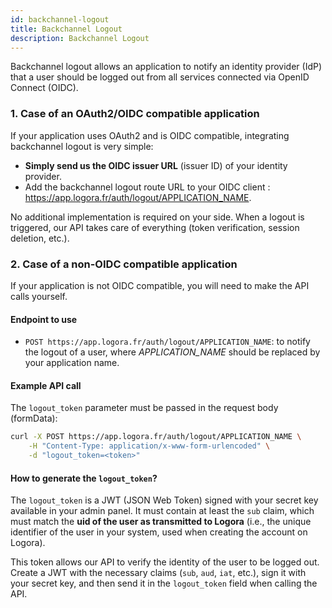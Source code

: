 ```yaml
---
id: backchannel-logout
title: Backchannel Logout
description: Backchannel Logout
---
```


Backchannel logout allows an application to notify an identity provider (IdP) that a user should be logged out from all services connected via OpenID Connect (OIDC).


### 1. Case of an OAuth2/OIDC compatible application

If your application uses OAuth2 and is OIDC compatible, integrating backchannel logout is very simple:

- **Simply send us the OIDC issuer URL** (issuer ID) of your identity provider.
- Add the backchannel logout route URL to your OIDC client : https://app.logora.fr/auth/logout/APPLICATION_NAME.

No additional implementation is required on your side. When a logout is triggered, our API takes care of everything (token verification, session deletion, etc.).

### 2. Case of a non-OIDC compatible application

If your application is not OIDC compatible, you will need to make the API calls yourself.

#### Endpoint to use

- `POST https://app.logora.fr/auth/logout/APPLICATION_NAME`: to notify the logout of a user, where _APPLICATION_NAME_ should be replaced by your application name.


#### Example API call

The `logout_token` parameter must be passed in the request body (formData):

```bash
curl -X POST https://app.logora.fr/auth/logout/APPLICATION_NAME \
	-H "Content-Type: application/x-www-form-urlencoded" \
	-d "logout_token=<token>"
```

#### How to generate the `logout_token`?

The `logout_token` is a JWT (JSON Web Token) signed with your secret key available in your admin panel. It must contain at least the `sub` claim, which must match the **uid of the user as transmitted to Logora** (i.e., the unique identifier of the user in your system, used when creating the account on Logora).

This token allows our API to verify the identity of the user to be logged out.
Create a JWT with the necessary claims (`sub`, `aud`, `iat`, etc.), sign it with your secret key, and then send it in the `logout_token` field when calling the API.
